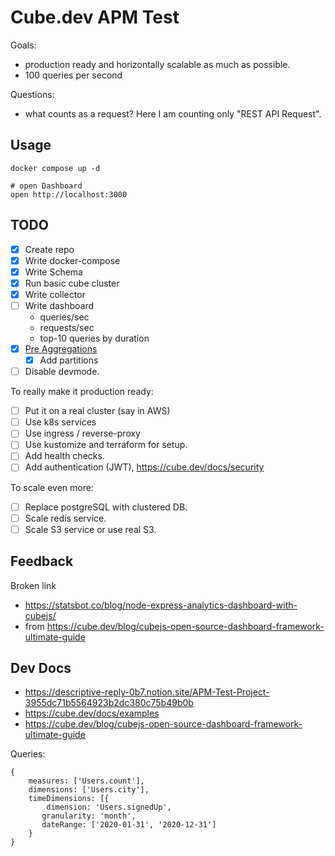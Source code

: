 # Cube.dev APM Test

Goals:

- production ready and horizontally scalable as much as possible.
- 100 queries per second

Questions:
- what counts as a request? Here I am counting only "REST API Request".

## Usage 

    docker compose up -d
    
    # open Dashboard
    open http://localhost:3000 

## TODO

- [x] Create repo
- [x] Write docker-compose
- [x] Write Schema
- [x] Run basic cube cluster
- [x] Write collector
- [ ] Write dashboard
    - queries/sec
    - requests/sec
    - top-10 queries by duration 
- [x] [Pre Aggregations](https://cube.dev/docs/schema/reference/pre-aggregations)
    - [x] Add partitions
- [ ] Disable devmode.

To really make it production ready:

- [ ] Put it on a real cluster (say in AWS)
- [ ] Use k8s services
- [ ] Use ingress / reverse-proxy
- [ ] Use kustomize and terraform for setup.
- [ ] Add health checks.
- [ ] Add authentication (JWT), https://cube.dev/docs/security

To scale even more:

- [ ] Replace postgreSQL with clustered DB.
- [ ] Scale redis service.
- [ ] Scale S3 service or use real S3.

## Feedback

Broken link
- https://statsbot.co/blog/node-express-analytics-dashboard-with-cubejs/
- from https://cube.dev/blog/cubejs-open-source-dashboard-framework-ultimate-guide

## Dev Docs

- https://descriptive-reply-0b7.notion.site/APM-Test-Project-3955dc71b5564923b2dc380c75b49b0b
- https://cube.dev/docs/examples
- https://cube.dev/blog/cubejs-open-source-dashboard-framework-ultimate-guide

Queries:

    {
        measures: ['Users.count'],
        dimensions: ['Users.city'],
        timeDimensions: [{
            dimension: 'Users.signedUp',
           granularity: 'month',
           dateRange: ['2020-01-31', '2020-12-31']
        }
    }

